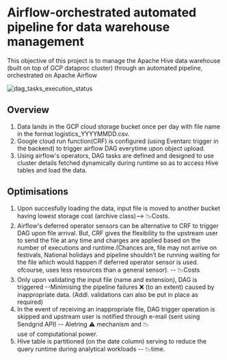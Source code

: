 # Airflow-orchestrated automated pipeline for data warehouse management

This objective of this project is to manage the Apache Hive data warehouse (built on top of GCP dataproc cluster) through an automated pipeline, orchestrated on Apache Airflow

![dag_tasks_execution_status](https://github.com/user-attachments/assets/6e265e65-2a96-4bf1-8fdc-63f2623d14bf)

## Overview
1. Data lands in the GCP cloud storage bucket once per day with file name in the format logistics_YYYYMMDD.csv.
2. Google cloud run function(CRF) is configured (using Eventarc trigger in the backend) to trigger airflow DAG everytime upon object upload.
3. Using airflow's operators, DAG tasks are defined and designed to use cluster details fetched dynamically during runtime so as to access Hive tables
   and load the data.

## Optimisations

1. Upon succesfully loading the data, input file is moved to another bucket having lowest storage cost (archive class)--> 📉Costs.
2. Airflow's deferred operator sensors can be alternative to CRF to trigger DAG upon file arrival. But, CRF gives the flexibility to the upstream user to send the file at any time and charges      are applied based on the number of executions and runtime.(Chances are, file may not arrive on festivals, National holidays and pipeline shouldn’t be running waiting for the file which          would happen if deferred operator sensor is used. ofcourse, uses less resources than a general sensor). -- 📉Costs
3. Only upon validating the input file (name and extension), DAG is triggered --Minimising the pipeline failures ❌ (to an extent) caused by inappropriate data.
   (Addl. validations can also be put in place as required)
4. In the event of receiving an inappropriate file, DAG trigger operation is skipped and upstream user is notified through e-mail (sent using Sendgrid API) -- Aletring ⚠ mechanism and 📉      
   use of computational power.
5. Hive table is partitioned (on the date column) serving to reduce the query runtime during analytical workloads -- 📉time.
